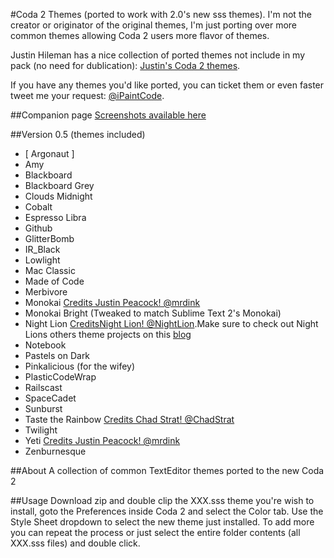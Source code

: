 #Coda 2 Themes (ported to work with 2.0's new sss themes).
 I'm not the creator or originator of the original themes, I'm just porting over more common themes allowing Coda 2 users more flavor of themes. 
 
Justin Hileman has a nice collection of ported themes not include in my pack (no need for dublication):  [Justin's Coda 2 themes](http://justinhileman.info/coda-colors/).

If you have any themes you'd like ported, you can ticket them or even faster tweet me your request: [@iPaintCode](http://twitter.com/iPaintCode/).

##Companion page
[Screenshots available here](http://ipaintcode.com/coda-2-themes/)

##Version 0.5 
(themes included)
* [ Argonaut ]
* Amy
* Blackboard
* Blackboard Grey
* Clouds Midnight
* Cobalt
* Espresso Libra
* Github
* GlitterBomb
* IR_Black
* Lowlight
* Mac Classic
* Made of Code
* Merbivore
* Monokai [Credits Justin Peacock! @mrdink](https://twitter.com/#!/mrdink)
* Monokai Bright (Tweaked to match Sublime Text 2's Monokai)
* Night Lion [CreditsNight Lion! @NightLion](https://twitter.com/#!NightLion).Make sure to check out Night Lions others theme projects on this [blog](http://www.nightlion.net/themes/)
* Notebook
* Pastels on Dark
* Pinkalicious (for the wifey)
* PlasticCodeWrap
* Railscast
* SpaceCadet
* Sunburst
* Taste the Rainbow [Credits Chad Strat! @ChadStrat](https://twitter.com/#!/ChadStrat)
* Twilight
* Yeti [Credits Justin Peacock! @mrdink](https://twitter.com/#!/mrdink)
*  Zenburnesque

##About
A collection of common TextEditor themes ported to the new Coda 2

##Usage
Download zip and double clip the XXX.sss theme you're wish to install, goto the Preferences inside Coda 2 and select the Color tab. Use the Style Sheet dropdown to select the new theme just installed. To add more you can repeat the process or just select the entire folder contents (all XXX.sss files) and double click.
